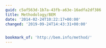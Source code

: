 ```yaml
---
guid: c5af563d-1b7a-43fb-a63e-16adfa2df386
title: Methodology/BEM
date: '2014-02-24T10:22:17+00:00'
changed: '2019-09-24T14:43:31+00:00'


bookmark_of: 'http://bem.info/method/'
---
```




